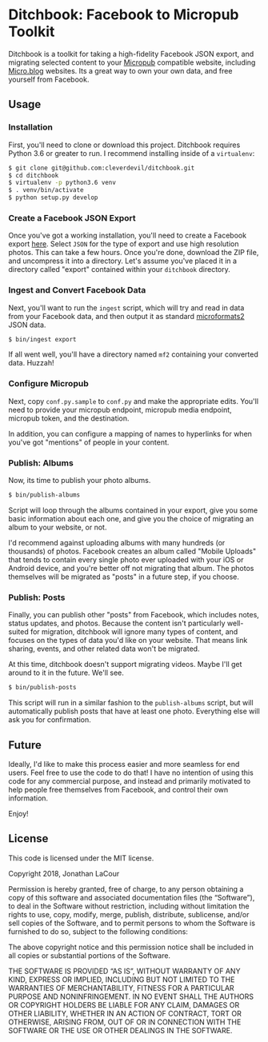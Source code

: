 Ditchbook: Facebook to Micropub Toolkit
=======================================

Ditchbook is a toolkit for taking a high-fidelity Facebook JSON export, and
migrating selected content to your [Micropub](https://indieweb.org/micropub)
compatible website, including [Micro.blog](https://micro.blog) websites. Its a
great way to own your own data, and free yourself from Facebook.

Usage
-----

### Installation

First, you'll need to clone or download this project. Ditchbook requires Python
3.6 or greater to run. I recommend installing inside of a `virtualenv`:

```sh
$ git clone git@github.com:cleverdevil/ditchbook.git
$ cd ditchbook
$ virtualenv -p python3.6 venv
$ . venv/bin/activate
$ python setup.py develop
```

### Create a Facebook JSON Export

Once you've got a working installation, you'll need to create a Facebook export
[here](https://www.facebook.com/settings?tab=your_facebook_information). Select
`JSON` for the type of export and use high resolution photos. This can take a
few hours. Once you're done, download the ZIP file, and uncompress it into a
directory. Let's assume you've placed it in a directory called "export"
contained within your `ditchbook` directory.

### Ingest and Convert Facebook Data

Next, you'll want to run the `ingest` script, which will try and read in data
from your Facebook data, and then output it as standard
[microformats2](http://indieweb.org/microformats2) JSON data.

```sh
$ bin/ingest export
```

If all went well, you'll have a directory named `mf2` containing your converted
data. Huzzah!

### Configure Micropub

Next, copy `conf.py.sample` to `conf.py` and make the appropriate edits. You'll
need to provide your micropub endpoint, micropub media endpoint, micropub token,
and the destination.

In addition, you can configure a mapping of names to hyperlinks for when you've
got "mentions" of people in your content.

### Publish: Albums

Now, its time to publish your photo albums.

```sh
$ bin/publish-albums
```

Script will loop through the albums contained in your export, give you some
basic information about each one, and give you the choice of migrating an album
to your website, or not.

I'd recommend against uploading albums with many hundreds (or thousands) of
photos. Facebook creates an album called "Mobile Uploads" that tends to contain
every single photo ever uploaded with your iOS or Android device, and you're
better off not migrating that album. The photos themselves will be migrated as
"posts" in a future step, if you choose.

### Publish: Posts

Finally, you can publish other "posts" from Facebook, which includes notes,
status updates, and photos. Because the content isn't particularly well-suited
for migration, ditchbook will ignore many types of content, and focuses on the
types of data you'd like on your website. That means link sharing, events, and
other related data won't be migrated.

At this time, ditchbook doesn't support migrating videos. Maybe I'll get around
to it in the future. We'll see.

```sh
$ bin/publish-posts
```

This script will run in a similar fashion to the `publish-albums` script, but
will automatically publish posts that have at least one photo. Everything else
will ask you for confirmation.

Future
------

Ideally, I'd like to make this process easier and more seamless for end users.
Feel free to use the code to do that! I have no intention of using this code for
any commercial purpose, and instead and primarily motivated to help people free
themselves from Facebook, and control their own information.

Enjoy!

License
-------
This code is licensed under the MIT license.

Copyright 2018, Jonathan LaCour

Permission is hereby granted, free of charge, to any person obtaining a copy of this software and associated documentation files (the “Software”), to deal in the Software without restriction, including without limitation the rights to use, copy, modify, merge, publish, distribute, sublicense, and/or sell copies of the Software, and to permit persons to whom the Software is furnished to do so, subject to the following conditions:

The above copyright notice and this permission notice shall be included in all copies or substantial portions of the Software.

THE SOFTWARE IS PROVIDED “AS IS”, WITHOUT WARRANTY OF ANY KIND, EXPRESS OR IMPLIED, INCLUDING BUT NOT LIMITED TO THE WARRANTIES OF MERCHANTABILITY, FITNESS FOR A PARTICULAR PURPOSE AND NONINFRINGEMENT. IN NO EVENT SHALL THE AUTHORS OR COPYRIGHT HOLDERS BE LIABLE FOR ANY CLAIM, DAMAGES OR OTHER LIABILITY, WHETHER IN AN ACTION OF CONTRACT, TORT OR OTHERWISE, ARISING FROM, OUT OF OR IN CONNECTION WITH THE SOFTWARE OR THE USE OR OTHER DEALINGS IN THE SOFTWARE.
